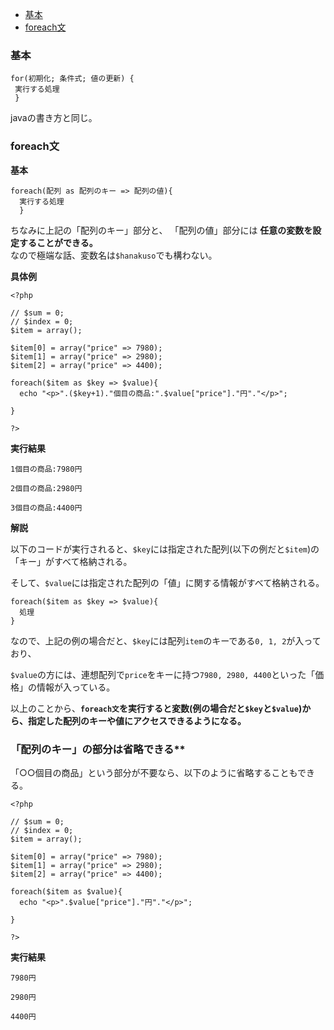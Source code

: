 * [基本](#基本)
* [foreach文](#foreach文)

### 基本

    for(初期化; 条件式; 値の更新) {
     実行する処理
     }

javaの書き方と同じ。

### foreach文

**基本**

    foreach(配列 as 配列のキー => 配列の値){
      実行する処理
      }

 ちなみに上記の「配列のキー」部分と、 「配列の値」部分には **任意の変数を設定することができる。**  
 なので極端な話、変数名は`$hanakuso`でも構わない。

**具体例**

```
<?php

// $sum = 0;
// $index = 0;
$item = array();

$item[0] = array("price" => 7980);
$item[1] = array("price" => 2980);
$item[2] = array("price" => 4400);

foreach($item as $key => $value){
  echo "<p>".($key+1)."個目の商品:".$value["price"]."円"."</p>";
  
}

?>
```

**実行結果**

```
1個目の商品:7980円

2個目の商品:2980円

3個目の商品:4400円
```

**解説**

以下のコードが実行されると、`$key`には指定された配列(以下の例だと`$item`)の「キー」がすべて格納される。

そして、`$value`には指定された配列の「値」に関する情報がすべて格納される。
```
foreach($item as $key => $value){
  処理  
}
```

なので、上記の例の場合だと、`$key`には配列`item`のキーである`0, 1, 2`が入っており、

`$value`の方には、連想配列で`price`をキーに持つ`7980, 2980, 4400`といった「価格」の情報が入っている。

以上のことから、**`foreach文`を実行すると変数(例の場合だと`$key`と`$value`)から、指定した配列のキーや値にアクセスできるようになる。**

### 「配列のキー」の部分は省略できる**

「○○個目の商品」という部分が不要なら、以下のように省略することもできる。

```
<?php

// $sum = 0;
// $index = 0;
$item = array();

$item[0] = array("price" => 7980);
$item[1] = array("price" => 2980);
$item[2] = array("price" => 4400);

foreach($item as $value){
  echo "<p>".$value["price"]."円"."</p>";
  
}

?>
```

**実行結果**

```
7980円

2980円

4400円
```

